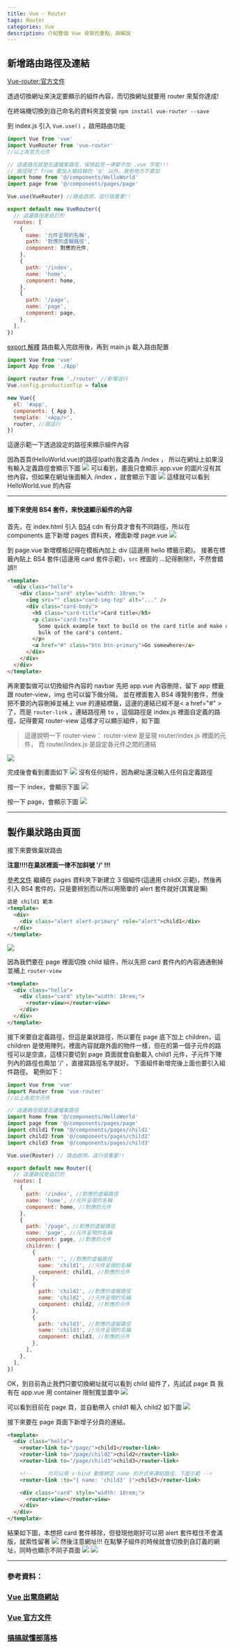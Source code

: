 ```yaml
---
title: Vue - Router
tags: Router
categories: Vue
description: 介紹整個 Vue 骨架的重點，與解說
---
```


## 新增路由路徑及連結

[ Vue-router:官方文件](https://router.vuejs.org/zh/installation.html)

透過切換網址來決定要顯示的組件內容，而切換網址就要用 router 來幫你達成!

<!-- more -->

在終端機切換到自己命名的資料夾並安裝 `npm install vue-router --save`

到 index.js 引入 `Vue.use()` ，啟用路由功能

```javascript
import Vue from 'vue'
import VueRouter from 'vue-router'
//以上為官方元件

// 這邊路徑就是左邊檔案路徑，保險起見一律都不加 .vue 字尾!!!
// 路徑除了 from 要加入根目錄的 '@' 以外，其他地方不要加
import home from '@/components/HelloWorld'
import page from '@/components/pages/page'

Vue.use(VueRouter) //路由啟用。這行很重要!!

export default new VueRouter({
  // 這邊路徑是自訂的
  routes: [
    {
      name: '元件呈現的名稱',
      path: '對應的虛擬路徑',
      component: 對應的元件,
    },
    {
      path: '/index',
      name: 'home',
      component: home,
    },
    {
      path: '/page',
      name: 'page',
      component: page,
    },
  ],
})
```

[export 解釋](export:)
路由載入完啟用後，再到 main.js 載入路由配置

```javascript
import Vue from 'vue'
import App from './App'

import router from './router' //新增這行
Vue.config.productionTip = false

new Vue({
  el: '#app',
  components: { App },
  template: '<App/>',
  router, //跟這行
})
```

這邊示範一下透過設定的路徑來顯示組件內容

因為首頁(HelloWorld.vue)的路徑(path)我定義為 /index ，
所以在網址上如果沒有輸入定義路徑會顯示下圖
![](https://i.imgur.com/OpDIjWn.png)
可以看到，畫面只會顯示 app.vue 的圖片沒有其他內容，但如果在網址後面輸入 /index ，就會顯示下圖
![](https://i.imgur.com/s8j7vel.png)
這樣就可以看到 HelloWorld.vue 的內容

---

#### 接下來使用 BS4 套件，來快速顯示組件的內容

首先，在 index.html 引入 [BS4](https://getbootstrap.com/docs/4.4/getting-started/introduction/) cdn
有分頁才會有不同路徑，所以在 components 底下新增 pages 資料夾，裡面新增 page.vue
![](https://i.imgur.com/u1kUcmR.png)

到 page.vue 新增模板記得在模板內加上 div (這邊用 hello 標籤示範)。
接著在標籤內貼上 BS4 套件(這邊用 card 套件示範)，`src` 裡面的 ...記得刪除!!，不然會錯誤!!

```html
<template>
  <div class="hello">
    <div class="card" style="width: 18rem;">
      <img src="" class="card-img-top" alt="..." />
      <div class="card-body">
        <h5 class="card-title">Card title</h5>
        <p class="card-text">
          Some quick example text to build on the card title and make up the
          bulk of the card's content.
        </p>
        <a href="#" class="btn btn-primary">Go somewhere</a>
      </div>
    </div>
  </div>
</template>
```

再來要製做可以切換組件內容的 navbar
先把 app.vue 內容刪除，留下 app 標籤跟 router-view，img 也可以留下做分隔，
並在裡面套入 BS4 導覽列套件，然後把不要的內容刪掉並補上 vue 的連結標籤，這邊的連結已經不是< a href="#" > 了，而是 `router-link` ，連結路徑用 `to` ，這個路徑是 index.js 裡面自定義的路徑，記得要寫 router-view 這樣才可以顯示組件，如下圖

> 這邊說明一下 router-view：
> router-view 是呈現 router/index.js 裡面的元件，
> 而 router/index.js 是設定各元件之間的連結

![](https://i.imgur.com/mJyGWw8.png)

完成後會看到畫面如下
![](https://i.imgur.com/MkY1IT5.png)
沒有任何組件，因為網址還沒輸入任何自定義路徑

按一下 index，會顯示下圖
![](https://i.imgur.com/qNPA2Nv.png)

按一下 page，會顯示下圖
![](https://i.imgur.com/C7LFYrj.png)

---

## 製作巢狀路由頁面

接下來要做巢狀路由

**注意!!!!在巢狀裡面一律不加斜號 '/' !!!**

[參考文件](https://dotblogs.com.tw/wasichris/2017/03/06/235449)
繼續在 pages 資料夾下新建立 3 個組件(這邊用 childX 示範)，然後再引入 BS4 套件的，只是要辨別而以所以用簡單的 alert 套件就好(其實是懶)

```html
這是 child1 範本
<template>
  <div>
    <div class="alert alert-primary" role="alert">child1</div>
  </div>
</template>
```

![](https://i.imgur.com/yWI4RJb.png)

因為我們要在 page 裡面切換 child 組件，所以先把 card 套件內的內容通通刪掉並補上 `router-view`

```html
<template>
  <div class="hello">
    <div class="card" style="width: 18rem;">
      <router-view></router-view>
    </div>
  </div>
</template>
```

接下來要自定義路徑，但這是巢狀路徑，所以要在 page 底下加上 children，這 children 是使用陣列，裡面內容就跟外面的物件一樣，但在的第一個子元件的路徑可以是空直，這樣只要切到 page 頁面就會自動載入 child1 元件，子元件下陣列內的路徑也甭加 '/' ，直接寫路徑名字就好。
下面組件新增完後上面也要引入組件路徑。
範例如下：

```javascript
import Vue from 'vue'
import Router from 'vue-router'
//以上為官方元件

// 這邊路徑就是左邊檔案路徑
import home from '@/components/HelloWorld'
import page from '@/components/pages/page'
import child1 from '@/components/pages/child1'
import child2 from '@/components/pages/child2'
import child3 from '@/components/pages/child3'

Vue.use(Router) // 路由啟用。這行很重要!!

export default new Router({
  // 這邊路徑是自訂的
  routes: [
    {
      path: '/index', //對應的虛擬路徑
      name: 'home', //元件呈現的名稱
      component: home, //對應的元件
    },
    {
      path: '/page', //對應的虛擬路徑
      name: 'page', //元件呈現的名稱
      component: page, //對應的元件
      children: [
        {
          path: '', //對應的虛擬路徑
          name: 'child1', //元件呈現的名稱
          component: child1, //對應的元件
        },
        {
          path: 'child2', //對應的虛擬路徑
          name: 'child2', //元件呈現的名稱
          component: child2, //對應的元件
        },
        {
          path: 'child3', //對應的虛擬路徑
          name: 'child3', //元件呈現的名稱
          component: child3, //對應的元件
        },
      ],
    },
  ],
})
```

OK，到目前為止我們只要切換網址就可以看到 child 組件了，先試試 page 頁
我有在 app.vue 用 container 限制寬並置中
![](https://i.imgur.com/VQac8sW.png)

可以看到目前在 page 頁，並自動帶入 child1
輸入 child2 如下圖
![](https://i.imgur.com/Oo9tIoy.png)

接下來要在 page 頁面下新增子分頁的連結，

```html
<template>
  <div class="hello">
    <router-link to="/page/">child1</router-link>
    <router-link to="/page/child2">child2</router-link>
    <router-link to="/page/child3">child3</router-link>

    <!--     也可以用 v-bind 動態綁定 name 的方式來連結路徑，下面示範 -->
    <router-link :to="{ name: 'child3' }">child3</router-link>

    <div class="card" style="width: 18rem;">
      <router-view></router-view>
    </div>
  </div>
</template>
```

結果如下圖，本想把 card 套件移除，但發現他剛好可以把 alert 套件框住不會滿版，就索性留著
![](https://i.imgur.com/KsCUrFh.png)
然後注意網址!!!
在點擊子組件的時候就會切換到自訂義的網址，同時也顯示不同子頁面
![](https://i.imgur.com/vEjYlxE.png)
![](https://i.imgur.com/0hV0ukO.png)

---

### 參考資料：

### [Vue 出電商網站](https://courses.hexschool.com/courses/670031/lectures/11949226)

### [Vue 官方文件](https://router.vuejs.org/zh/guide/#html)

### [搞搞就懂部落格](https://dotblogs.com.tw/wasichris/2017/03/06/235449)
